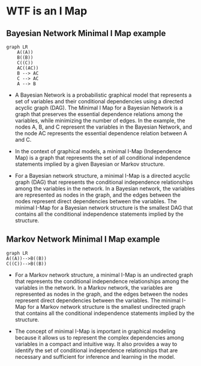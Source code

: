 # WTF is an I Map

## Bayesian Network Minimal I Map example
```mermaid
graph LR
    A((A))
    B((B))
    C((C))
    AC((AC))
    B --> AC
    C --> AC
    A --> B
```


* A Bayesian Network is a probabilistic graphical model that represents a set of variables and their conditional dependencies using a directed acyclic graph (DAG).
The Minimal I Map for a Bayesian Network is a graph that preserves the essential dependence relations among the variables, while minimizing the number of edges.
In the example, the nodes A, B, and C represent the variables in the Bayesian Network, and the node AC represents the essential dependence relation between A and C.

* In the context of graphical models, a minimal I-Map (Independence Map) is a graph that represents the set of all conditional independence statements implied by a given Bayesian or Markov structure.

* For a Bayesian network structure, a minimal I-Map is a directed acyclic graph (DAG) that represents the conditional independence relationships among the variables in the network. In a Bayesian network, the variables are represented as nodes in the graph, and the edges between the nodes represent direct dependencies between the variables. The minimal I-Map for a Bayesian network structure is the smallest DAG that contains all the conditional independence statements implied by the structure.

## Markov Network Minimal I Map example
```mermaid
graph LR
A((A))-->B((B))
C((C))-->B((B))
```


* For a Markov network structure, a minimal I-Map is an undirected graph that represents the conditional independence relationships among the variables in the network. In a Markov network, the variables are represented as nodes in the graph, and the edges between the nodes represent direct dependencies between the variables. The minimal I-Map for a Markov network structure is the smallest undirected graph that contains all the conditional independence statements implied by the structure.

* The concept of minimal I-Map is important in graphical modeling because it allows us to represent the complex dependencies among variables in a compact and intuitive way. It also provides a way to identify the set of conditional independence relationships that are necessary and sufficient for inference and learning in the model.
